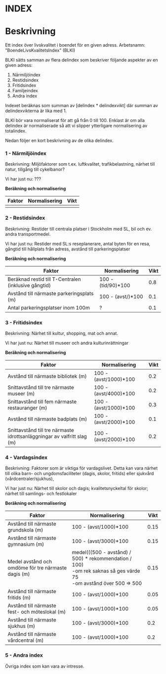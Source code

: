 INDEX
=====

Beskrivning
===========
Ett index över livskvalitet i boendet för en given adress. Arbetsnamn: "BoendeLivsKvalitetsIndex" (BLKI)

BLKI sätts samman av flera delindex som beskriver följande aspekter av en given adress:
1. Närmiljöindex
2. Restidsindex
3. Fritidsindex
4. Familjeindex
5. Andra index

Indexet beräknas som summan av [delindex * delindexvikt] där summan av delindexvikterna är lika med 1.

BLKI bör vara normaliserat för att gå från 0 till 100. Enklast är om alla delindex är normaliserade så att vi slipper ytterligare normalisering av totalindex.

Nedan följer en kort beskrivning av de olika delindex.


### 1 - Närmiljöindex
Beskrivning: Miljöfaktorer som t.ex. luftkvalitet, trafikbelastning, närhet till natur, tillgång till cykelbanor?

Vi har just nu: ???

**Beräkning och normalisering**

| Faktor | Normalisering | Vikt |
| ------ | ------------- | ---- |
| | | |


### 2 - Restidsindex
Beskrivning: Restider till centrala platser i Stockholm med SL, bil och ev. andra transportmedel.

Vi har just nu: Restider med SL:s reseplanerare, antal byten för en resa, gångtid till hållplats från adress, avstånd till parkeringsplatser

**Beräkning och normalisering**

| Faktor | Normalisering | Vikt |
| ------ | ------------- | ---- |
| Beräknad restid till T-Centralen <br> (inklusive gångtid)| 100 - (tid/90)*100 | 0.8 |
| Avstånd till närmaste parkeringsplats (m) | 100 - (avst/)*100 | 0.1 |
| Antal parkeringsplatser inom 100m | ? | 0.1 |


### 3 - Fritidsindex
Beskrivning: Närhet till kultur, shopping, mat och annat.

Vi har just nu: Närhet till museer och andra kulturinrättningar

**Beräkning och normalisering**

| Faktor | Normalisering | Vikt |
| ------ | ------------- | ---- |
| Avstånd till närmaste bibliotek (m) | 100 - (avst/1000)*100 | 0.2 |
| Snittavstånd till tre närmaste museer (m) | 100 - (avst/4000)*100 | 0.2 |
| Snittavstånd till fem närmaste restauranger (m) | 100 - (avst/1000)*100 | 0.3 |
| Avstånd till närmaste badplats (m) | 100 - (avst/2000)*100 | 0.1 |
| Snittavstånd till tre närmaste <br> idrottsanläggningar av valfritt slag (m) | 100 - (avst/2000)*100 | 0.2 |



### 4 - Vardagsindex
Beskrivning: Faktorer som är viktiga för vardagslivet. Detta kan vara närhet till olika barn- och ungdomsfaciliteter (dagis, skolor, fritids) eller sjukvård (vårdcentraler/sjukhus), 

Vi har just nu: Närhet till skolor och dagis; kvalitetsnyckeltal för skolor; närhet till samlings- och festlokaler

**Beräkning och normalisering**

| Faktor | Normalisering | Vikt |
| ------ | ------------- | ---- |
| Avstånd till närmaste grundskola (m) | 100 - (avst/1000)*100 | 0.15 |
| Avstånd till närmaste gymnasium (m) | 100 - (avst/3000)*100 | 0.15 |
| Medel avstånd och omdöme för tre närmaste dagis (m) | medel(((500 - avstånd) / 500) * rekommendation / 100) <br>-om rek saknas så ges värde 75<br>-om avstånd över 500 => 500| 0.15 |
| Avstånd till närmaste fritids (m) | 100 - (avst/1000)*100 | 0.05 |
| Avstånd till närmaste fest- och möteslokal (m) | 100 - (avst/1000)*100 | 0.05 |
| Avstånd till närmaste sjukhus (m) | 100 - (avst/3000)*100 | 0.2 |
| Avstånd till närmaste vårdcentral (m) | 100 - (avst/1000)*100 | 0.2 |


### 5 - Andra index
Övriga index som kan vara av intresse.

